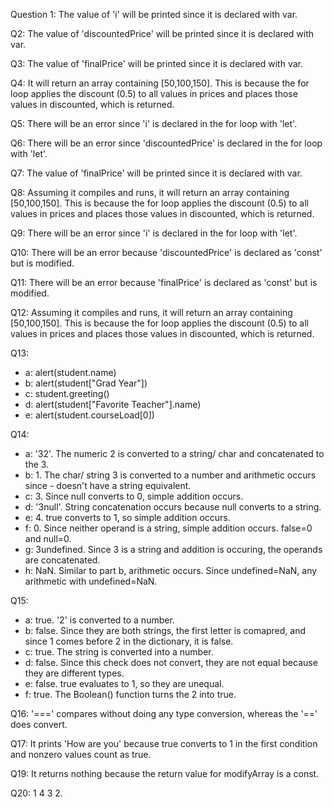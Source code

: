 Question 1: The value of 'i' will be printed since it is declared with var.

Q2: The value of 'discountedPrice' will be printed since it is declared with var.

Q3: The value of 'finalPrice' will be printed since it is declared with var.

Q4: It will return an array containing [50,100,150]. This is because the for loop applies the discount (0.5) to all values in prices and places those values in discounted, which is returned.

Q5: There will be an error since 'i' is declared in the for loop with 'let'.

Q6: There will be an error since 'discountedPrice' is declared in the for loop with 'let'.

Q7: The value of 'finalPrice' will be printed since it is declared with var.

Q8: Assuming it compiles and runs, it will return an array containing [50,100,150]. This is because the for loop applies the discount (0.5) to all values in prices and places those values in discounted, which is returned.

Q9: There will be an error since 'i' is declared in the for loop with 'let'.

Q10: There will be an error because 'discountedPrice' is declared as 'const' but is modified.

Q11: There will be an error because 'finalPrice' is declared as 'const' but is modified. 

Q12: Assuming it compiles and runs, it will return an array containing [50,100,150]. This is because the for loop applies the discount (0.5) to all values in prices and places those values in discounted, which is returned.

Q13:
- a: alert(student.name)
- b: alert(student["Grad Year"])
- c: student.greeting()
- d: alert(student["Favorite Teacher"].name)
- e: alert(student.courseLoad[0])

Q14: 
- a: '32'. The numeric 2 is converted to a string/ char and concatenated to the 3.
- b: 1. The char/ string 3 is converted to a number and arithmetic occurs since - doesn't have a string equivalent.
- c: 3. Since null converts to 0, simple addition occurs.
- d: '3null'. String concatenation occurs because null converts to a string.
- e: 4. true converts to 1, so simple addition occurs.
- f: 0. Since neither operand is a string, simple addition occurs. false=0 and null=0.
- g: 3undefined. Since 3 is a string and addition is occuring, the operands are concatenated.
- h: NaN. Similar to part b, arithmetic occurs. Since undefined=NaN, any arithmetic with undefined=NaN.

Q15:
- a: true. '2' is converted to a number.
- b: false. Since they are both strings, the first letter is comapred, and since 1 comes before 2 in the dictionary, it is false.
- c: true. The string is converted into a number.
- d: false. Since this check does not convert, they are not equal because they are different types.
- e: false. true evaluates to 1, so they are unequal.
- f: true. The Boolean() function turns the 2 into true.

Q16: '===' compares without doing any type conversion, whereas the '==' does convert.

Q17: It prints 'How are you' because true converts to 1 in the first condition and nonzero values count as true.

Q19: It returns nothing because the return value for modifyArray is a const.

Q20: 1 4 3 2.



